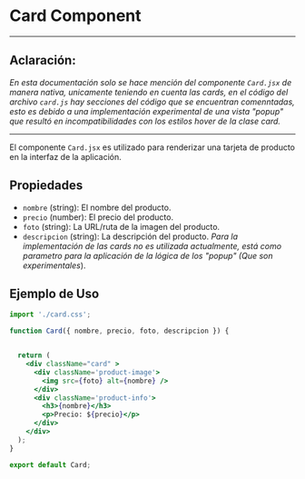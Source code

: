 # Card Component
---

## **Aclaración:** 
*En esta documentación solo se hace mención del componente `Card.jsx` de manera nativa, unicamente teniendo en cuenta las cards, en el código del archivo `card.js` hay secciones del código que se encuentran comenntadas, esto es debido a una implementación experimental de una vista "popup" que resultó en incompatibilidades con los estilos hover de la clase card.*

---

El componente `Card.jsx` es utilizado para renderizar una tarjeta de producto en la interfaz de la aplicación.

## Propiedades

- `nombre` (string): El nombre del producto.
- `precio` (number): El precio del producto.
- `foto` (string): La URL/ruta de la imagen del producto.
- `descripcion` (string): La descripción del producto. *Para la implementación de las cards no es utilizada actualmente, está como parametro para la aplicación de la lógica de los "popup" (Que son experimentales*).

## Ejemplo de Uso

```jsx
import './card.css';

function Card({ nombre, precio, foto, descripcion }) {


  return (
    <div className="card" >
      <div className='product-image'> 
        <img src={foto} alt={nombre} />
      </div>
      <div className='product-info'>
        <h3>{nombre}</h3>
        <p>Precio: ${precio}</p>
      </div>
    </div>
  );
}

export default Card;
```